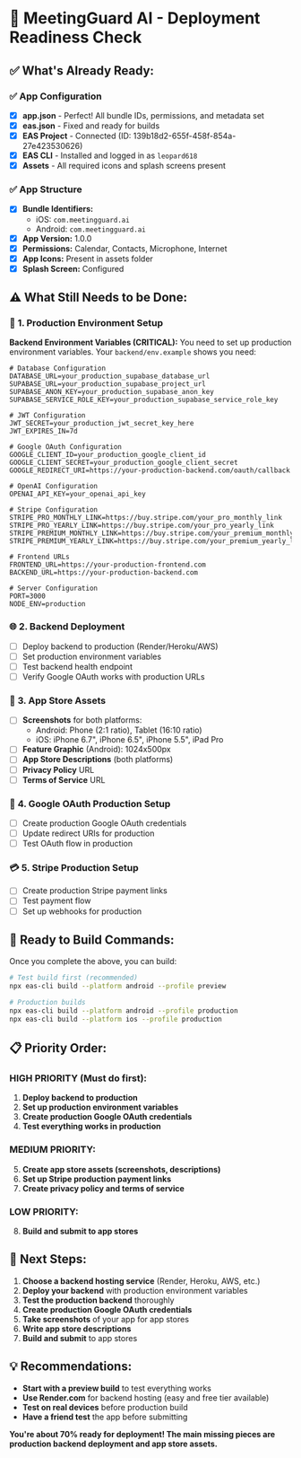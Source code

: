 # 🚀 MeetingGuard AI - Deployment Readiness Check

## ✅ **What's Already Ready:**

### ✅ **App Configuration**
- [x] **app.json** - Perfect! All bundle IDs, permissions, and metadata set
- [x] **eas.json** - Fixed and ready for builds
- [x] **EAS Project** - Connected (ID: 139b18d2-655f-458f-854a-27e423530626)
- [x] **EAS CLI** - Installed and logged in as `leopard618`
- [x] **Assets** - All required icons and splash screens present

### ✅ **App Structure**
- [x] **Bundle Identifiers:**
  - iOS: `com.meetingguard.ai`
  - Android: `com.meetingguard.ai`
- [x] **App Version:** 1.0.0
- [x] **Permissions:** Calendar, Contacts, Microphone, Internet
- [x] **App Icons:** Present in assets folder
- [x] **Splash Screen:** Configured

## ⚠️ **What Still Needs to be Done:**

### 🔧 **1. Production Environment Setup**

**Backend Environment Variables (CRITICAL):**
You need to set up production environment variables. Your `backend/env.example` shows you need:

```env
# Database Configuration
DATABASE_URL=your_production_supabase_database_url
SUPABASE_URL=your_production_supabase_project_url
SUPABASE_ANON_KEY=your_production_supabase_anon_key
SUPABASE_SERVICE_ROLE_KEY=your_production_supabase_service_role_key

# JWT Configuration
JWT_SECRET=your_production_jwt_secret_key_here
JWT_EXPIRES_IN=7d

# Google OAuth Configuration
GOOGLE_CLIENT_ID=your_production_google_client_id
GOOGLE_CLIENT_SECRET=your_production_google_client_secret
GOOGLE_REDIRECT_URI=https://your-production-backend.com/oauth/callback

# OpenAI Configuration
OPENAI_API_KEY=your_openai_api_key

# Stripe Configuration
STRIPE_PRO_MONTHLY_LINK=https://buy.stripe.com/your_pro_monthly_link
STRIPE_PRO_YEARLY_LINK=https://buy.stripe.com/your_pro_yearly_link
STRIPE_PREMIUM_MONTHLY_LINK=https://buy.stripe.com/your_premium_monthly_link
STRIPE_PREMIUM_YEARLY_LINK=https://buy.stripe.com/your_premium_yearly_link

# Frontend URLs
FRONTEND_URL=https://your-production-frontend.com
BACKEND_URL=https://your-production-backend.com

# Server Configuration
PORT=3000
NODE_ENV=production
```

### 🌐 **2. Backend Deployment**
- [ ] Deploy backend to production (Render/Heroku/AWS)
- [ ] Set production environment variables
- [ ] Test backend health endpoint
- [ ] Verify Google OAuth works with production URLs

### 📱 **3. App Store Assets**
- [ ] **Screenshots** for both platforms:
  - Android: Phone (2:1 ratio), Tablet (16:10 ratio)
  - iOS: iPhone 6.7", iPhone 6.5", iPhone 5.5", iPad Pro
- [ ] **Feature Graphic** (Android): 1024x500px
- [ ] **App Store Descriptions** (both platforms)
- [ ] **Privacy Policy** URL
- [ ] **Terms of Service** URL

### 🔑 **4. Google OAuth Production Setup**
- [ ] Create production Google OAuth credentials
- [ ] Update redirect URIs for production
- [ ] Test OAuth flow in production

### 💳 **5. Stripe Production Setup**
- [ ] Create production Stripe payment links
- [ ] Test payment flow
- [ ] Set up webhooks for production

## 🚀 **Ready to Build Commands:**

Once you complete the above, you can build:

```bash
# Test build first (recommended)
npx eas-cli build --platform android --profile preview

# Production builds
npx eas-cli build --platform android --profile production
npx eas-cli build --platform ios --profile production
```

## 📋 **Priority Order:**

### **HIGH PRIORITY (Must do first):**
1. **Deploy backend to production**
2. **Set up production environment variables**
3. **Create production Google OAuth credentials**
4. **Test everything works in production**

### **MEDIUM PRIORITY:**
5. **Create app store assets (screenshots, descriptions)**
6. **Set up Stripe production payment links**
7. **Create privacy policy and terms of service**

### **LOW PRIORITY:**
8. **Build and submit to app stores**

## 🎯 **Next Steps:**

1. **Choose a backend hosting service** (Render, Heroku, AWS, etc.)
2. **Deploy your backend** with production environment variables
3. **Test the production backend** thoroughly
4. **Create production Google OAuth credentials**
5. **Take screenshots** of your app for app stores
6. **Write app store descriptions**
7. **Build and submit** to app stores

## 💡 **Recommendations:**

- **Start with a preview build** to test everything works
- **Use Render.com** for backend hosting (easy and free tier available)
- **Test on real devices** before production build
- **Have a friend test** the app before submitting

**You're about 70% ready for deployment! The main missing pieces are production backend deployment and app store assets.**

